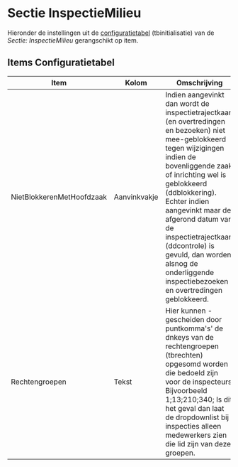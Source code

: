 # Sectie InspectieMilieu

Hieronder de instellingen uit de [configuratietabel](/docs/instellen_inrichten/configuratie.md) (tbinitialisatie) van de _Sectie: InspectieMilieu_ gerangschikt op item.

## Items Configuratietabel

| Item | Kolom | Omschrijving |
| ------------------------- | ------------ | -------------- |
| NietBlokkerenMetHoofdzaak | Aanvinkvakje | Indien aangevinkt dan wordt de inspectietrajectkaart (en overtredingen en bezoeken) niet mee-geblokkeerd tegen wijzigingen indien de bovenliggende zaak of inrichting wel is geblokkeerd (ddblokkering). Echter indien aangevinkt maar de afgerond datum van de inspectietrajectkaart (ddcontrole) is gevuld, dan worden alsnog de onderliggende inspectiebezoeken en overtredingen geblokkeerd. |
| Rechtengroepen | Tekst | Hier kunnen - gescheiden door puntkomma's' de dnkeys van de rechtengroepen (tbrechten) opgesomd worden die bedoeld zijn voor de inspecteurs. Bijvoorbeeld 1;13;210;340; Is dit het geval dan laat de dropdownlist bij inspecties alleen medewerkers zien die lid zijn van deze groepen. |